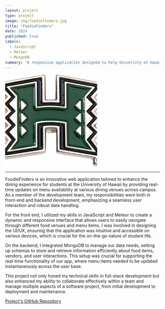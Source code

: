 ```yaml
---
layout: project
type: project
image: img/foodiefinders.jpg
title: "FoodieFinders"
date: 2024
published: true
labels:
  - JavaScript
  - Meteor
  - MongoDB
summary: "A responsive application designed to help University of Hawaii students find specific food items on campus, enhancing their dining experience by offering real-time food availability updates."
---
```


<div class="text-center p-4">
  <img width="300px" src="../img/foodiefinders.jpg" class="img-thumbnail" >
</div>
<hr>

FoodieFinders is an innovative web application tailored to enhance the dining experience for students at the University of Hawaii by providing real-time updates on menu availability at various dining venues across campus. As a member of the development team, my responsibilities were both in front-end and backend development, emphasizing a seamless user interaction and robust data handling.

For the front end, I utilized my skills in JavaScript and Meteor to create a dynamic and responsive interface that allows users to easily navigate through different food venues and menu items. I was involved in designing the UI/UX, ensuring that the application was intuitive and accessible on various devices, which is crucial for the on-the-go nature of student life.

On the backend, I integrated MongoDB to manage our data needs, setting up schemas to store and retrieve information efficiently about food items, vendors, and user interactions. This setup was crucial for supporting the real-time functionality of our app, where menu items needed to be updated instantaneously across the user base.

This project not only honed my technical skills in full-stack development but also enhanced my ability to collaborate effectively within a team and manage multiple aspects of a software project, from initial development to deployment and maintenance.

[Project's GitHub Repository](https://github.com/FoodieFinders)
